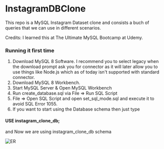 # InstagramDBClone
This repo is a MySQL Instagram Dataset clone and consists a buch of queries that we can use in different scenarios.

Credits: I learned this at The Ultimate MySQL Bootcamp at Udemy.


### Running it first time
1. Download MySQL 8 Software. I recommend you to select legacy when the download prompt ask you for connector as it will later allow you to use things like Node.js which as of today isn't supported with standard connector.
2. Download MySQL 8 Workbench.
3. Start MySQL Server & Open MySQL Workbench
4. Run create_database.sql via File => Run SQL Script
5. File => Open SQL Script and open set_sql_mode.sql and execute it to avoid SQL Error 1055.
6. If you want to start using the Database schema then just type 
#### USE instagram_clone_db; 
and Now we are using instagram_clone_db schema

![ER](https://user-images.githubusercontent.com/27828691/135500193-b795f70d-42f0-4333-be46-a10d3262c594.png)
